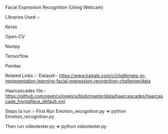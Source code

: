 
Facial Expression Recognition (Using Webcam)

Libraries Used :-

Keras

Open-CV

Numpy

Tensorflow

Pandas


Related Links :-
Dataset:-
https://www.kaggle.com/c/challenges-in-representation-learning-facial-expression-recognition-challenge/data 

Haarcascades file:-
https://github.com/opencv/opencv/blob/master/data/haarcascades/haarcascade_frontalface_default.xml

Steps to run :-
First Run Emotion_recognition.py => python Emotion_recognition.py

Then run videotester.py => python videotester.py


